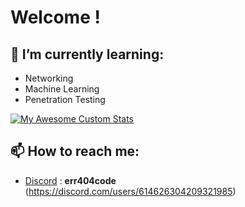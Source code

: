 # Welcome ! 

## 🧠 I’m currently learning:

- Networking
- Machine Learning
- Penetration Testing

[![My Awesome Custom Stats](https://awesome-github-stats.azurewebsites.net/user-stats/Cabrothers?theme=tokyonight&Ring=333333&Border=13DD57&Text=999999)](https://git.io/awesome-stats-card)

## 📫 How to reach me:

- [Discord](https://discord.com) : **err404code** (https://discord.com/users/614626304209321985)
